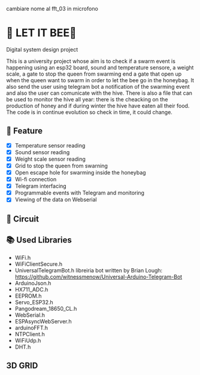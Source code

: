 cambiare nome al fft_03 in microfono
# :honeybee: LET IT BEE🍯 
Digital system design project

This is a university project whose aim is to check if a swarm event is happening using an esp32 board, sound and temperature sensore, a weight scale, a gate to stop the queen from swarming end a gate that open up when the queen want to swarm in order to let the bee go in the honeybag. It also send the user using telegram bot a notification of the swarming event and also the user can comunicate with the hive. There is also a file that can be used to monitor the hive all year: there is the cheacking on the production of honey and if during winter the hive have eaten all their food. The code is in continue evolution so check in time, it could change.

## 📌 Feature
- [x] Temperature sensor reading 
- [x] Sound sensor reading
- [x] Weight scale sensor reading
- [x] Grid to stop the queen from swarning
- [x] Open escape hole for swarming inside the honeybag
- [x] Wi-fi connection
- [x] Telegram interfacing
- [x] Programmable events with Telegram and monitoring
- [x] Viewing of the data on Webserial

## 💾 Circuit

## 📚 Used Libraries
* WiFi.h
* WiFiClientSecure.h
* UniversalTelegramBot.h       libreiria bot written by Brian Lough: https://github.com/witnessmenow/Universal-Arduino-Telegram-Bot
* ArduinoJson.h
* HX711_ADC.h
* EEPROM.h
* Servo_ESP32.h
* Pangodream_18650_CL.h
* WebSerial.h
* ESPAsyncWebServer.h
* arduinoFFT.h
* NTPClient.h
* WiFiUdp.h
* DHT.h

## 3D GRID
